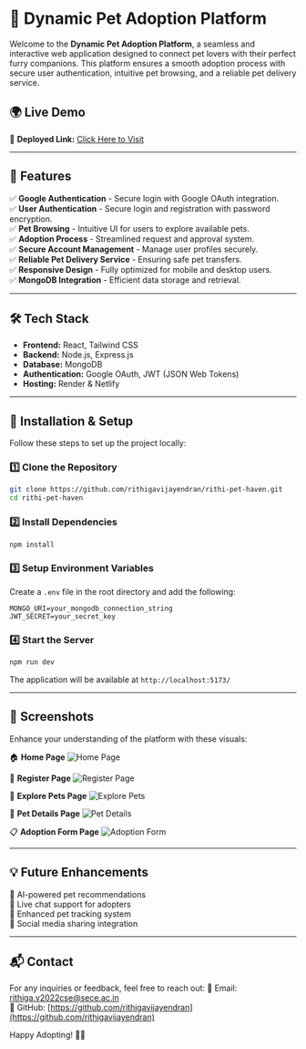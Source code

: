 # 🐾 Dynamic Pet Adoption Platform

Welcome to the **Dynamic Pet Adoption Platform**, a seamless and interactive web application designed to connect pet lovers with their perfect furry companions. This platform ensures a smooth adoption process with secure user authentication, intuitive pet browsing, and a reliable pet delivery service.

## 🌍 Live Demo
🚀 **Deployed Link:** [Click Here to Visit](https://rithi-pet-haven-web.netlify.app/)

---

## 📌 Features
✅ **Google Authentication** - Secure login with Google OAuth integration.  
✅ **User Authentication** - Secure login and registration with password encryption.  
✅ **Pet Browsing** - Intuitive UI for users to explore available pets.  
✅ **Adoption Process** - Streamlined request and approval system.  
✅ **Secure Account Management** - Manage user profiles securely.  
✅ **Reliable Pet Delivery Service** - Ensuring safe pet transfers.  
✅ **Responsive Design** - Fully optimized for mobile and desktop users.  
✅ **MongoDB Integration** - Efficient data storage and retrieval.  

---

## 🛠️ Tech Stack
- **Frontend:** React, Tailwind CSS
- **Backend:** Node.js, Express.js
- **Database:** MongoDB
- **Authentication:** Google OAuth, JWT (JSON Web Tokens)
- **Hosting:** Render & Netlify

---

## 🚀 Installation & Setup
Follow these steps to set up the project locally:

### 1️⃣ Clone the Repository
```bash
git clone https://github.com/rithigavijayendran/rithi-pet-haven.git
cd rithi-pet-haven
```

### 2️⃣ Install Dependencies
```bash
npm install
```

### 3️⃣ Setup Environment Variables
Create a `.env` file in the root directory and add the following:
```env
MONGO_URI=your_mongodb_connection_string
JWT_SECRET=your_secret_key
```

### 4️⃣ Start the Server
```bash
npm run dev
```
The application will be available at `http://localhost:5173/`

---

## 📸 Screenshots
Enhance your understanding of the platform with these visuals:

🏠 **Home Page**  ![Home Page](https://media-hosting.imagekit.io//4913f7ef57624bb2/Screenshot%202025-03-20%20093252.png?Expires=1837053053&Key-Pair-Id=K2ZIVPTIP2VGHC&Signature=0YPguCOGrVNRu7KduwmQNGlvjfojszZG0HIJQLTTMJIu8~EmO2V6OHKXdQP3pVy299VrS4GPYiEY8dxMI0Vw-NBwiJdbiLAcbbBMKyH9ysEcJaL9kZ55ReOlblllw~Lh3M-Zky4-hB~HyJJG595w~2KYYqOMwi04BXPdVmxn44IMmVoh124ZTgfO6aCrshLXQU0TUZQ-Hvpew~9UuJeGI0752l7X~Wxoc-XwHe1nBCdg-0HiKaVHr0hb6p1Yh4Ah5ghnIxxOiau-R7P4Wr~eOB53HVIoOJw0fm6jM-ZfO7NHJtkqRGkxGn~hXSgXrx9u8NW-SwmsYxRo8ykCctI51g__) 
 
📝 **Register Page** ![Register Page](https://media-hosting.imagekit.io//6cd8a3f2eeb84fa8/Screenshot%202025-03-20%20093959.png?Expires=1837053019&Key-Pair-Id=K2ZIVPTIP2VGHC&Signature=Qr-Pr3qUPjNNI3aya7cmDnZqDdT5jQSItrvwMoiKX32K~LgaQyarWO53UmDwGAwu0DwZD6MUZ5BwJ2xt-xmRErCtR4EfK276twGdL0zeVjU5cjfLYdOkp-C8sUCErol2yJu5oYG2Bh7xM4VeC2Zv1Iq35DfzH2h3z09j5FRE4n2WxrttW~~TZLB3y-DO69ZVLldTmygv4N~nDi6TrKnR16GUISYH6sDXP~MM0nwWVQtzZ~mfcAd9X~ZL5SEX2lx0k3DOvpJ9NjrQVRKoaR4i~e243QOgRr7fI5PNXw5ewuaAtRH08HkFAYsHTh69-kHVC3~VWQmfIvG44htpuvlytA__)  

🐾 **Explore Pets Page**  ![Explore Pets](https://media-hosting.imagekit.io//5749250b78264197/Screenshot%202025-03-20%20093431.png?Expires=1837053019&Key-Pair-Id=K2ZIVPTIP2VGHC&Signature=OIGDynlY9Zs5p8ppVmZ41BMIyBaJrPhxI~Qc9ayDlQiKmiYe9TrvTkOTd7BUdxAgsvaQjmb9QQlpByFyo3xb87hyFuyhDUEdhMCPxQ4B1iWC61o1m5HtZUPzfLW7JWr2LatTbwULsYsGXv~a3PRnEWJY7XqQHU7e-LSR2cmWUGslInD4asw8V~wjqTig0iSncxV~4V2SeRDY5WM0ZGTWnQIN92mngYkOqCMXKXQEPPFbsWClCupY~s~TdSePN7SV94Bga8RObB2ZqsJgrPC-IQ~7GoturIie83m3CHJ597kYVMEiCCs3Lwq2qhHnUI4zBUSrmM7NHcszBs5ds6gGNw__)  

📄 **Pet Details Page**  ![Pet Details](https://media-hosting.imagekit.io//6a95ba7442d14cd5/Screenshot%202025-03-20%20093451.png?Expires=1837053019&Key-Pair-Id=K2ZIVPTIP2VGHC&Signature=sL5bsJk2CUCsbq25aleLoQ2U8Z4~L0Uf9m16NJNLAcM4TOK1Wt3mRNadoQrd~1mEQvNwB29iuUOikQDJJ4eWOINZrmp~moXoQt1DYHYLG6KNcS~Bd-ttUDSCYXpgNb23ILzg46hvjcVO~LsFYNxtkHkCb4cmVp7EvzIdDzS36~LEPfbQNxRqLYSGXIBNfbjV9PCJBsn98NqW7PUMv0Kng0-ZytG6C~FWk7xPGSVtUlJF7Y~aZ1gflBlqpO0g-~Kbkix4~boDs26DwcoOLdJNnZL~bX8oHnKGLVx26iFEvItuKgOJqQ1rq4rA62QVLAd5m-u3nc6B4zGT311dozldCg__)  

📋 **Adoption Form Page**  ![Adoption Form](https://media-hosting.imagekit.io//c5de39caf8b84c7a/Screenshot%202025-03-20%20093618.png?Expires=1837053019&Key-Pair-Id=K2ZIVPTIP2VGHC&Signature=GU-QESHmYT2O4ryiBK3eDULI1dNpixfhEOksVZd-4R4Cx-tYmHr3eNttlU1QSxyP6WRmGCzr1zTHQl1-1KSekFiv8TIllGaGNF91rRMfVK0N64uMdHUEKirqhwKVO3w03RQdO5v7GaBUAm7S7tq4GtLJ0TCeX7v08wIj1pAZ7svzmRcOy3CuQ37FOQrbX-z0BTt-2WwT9196JDYKcW8jy0Zyq3ecrF~nbUq-gF~dZS27A5ZGTqYnUZAUz1y-TMsz5fmyPOqBOcz2waRC0DvuT04cD3p2OGr0jyjUPo8Noyu6doWvLs-DyjvpuGyQokPdVPmdtSDbv4kR90OtftkL3w__)  

---

## 💡 Future Enhancements
🔹 AI-powered pet recommendations  
🔹 Live chat support for adopters  
🔹 Enhanced pet tracking system  
🔹 Social media sharing integration  

---

## 📬 Contact
For any inquiries or feedback, feel free to reach out:
📧 Email: [rithiga.v2022cse@sece.ac.in](mailto:rithiga.v2022cse@sece.ac.in)  
🐙 GitHub: [https://github.com/rithigavijayendran](https://github.com/rithigavijayendran)

Happy Adopting! 🐶🐱

